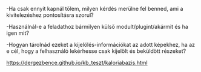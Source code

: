 -Ha csak ennyit kapnál tőlem, milyen kérdés merülne fel benned, ami a kivitelezéshez pontosításra szorul?

-Használnál-e a feladathoz bármilyen külső modult/plugint/akármit és ha igen mit?

-Hogyan tárolnád ezeket a kijelölés-információkat az adott képekhez, ha az e cél, hogy a felhasználó lekérhesse csak kijelölt és beküldött részeket?

https://dergezbence.github.io/kb_teszt/kaloriabazis.html
